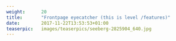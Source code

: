 ```yaml
---
weight:      20
title:       "Frontpage eyecatcher (this is level /features)"
date:        2017-11-22T13:53:53+01:00
teaserpic:   images/teaserpics/seeberg-2825904_640.jpg
---
```

